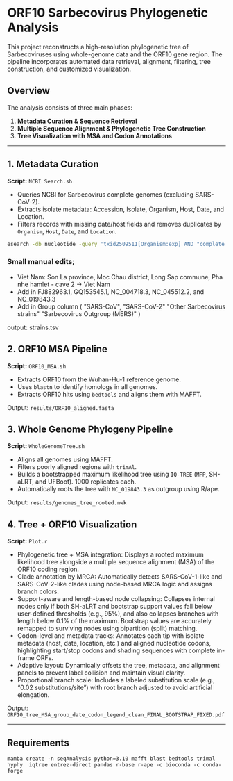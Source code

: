 
# ORF10 Sarbecovirus Phylogenetic Analysis

This project reconstructs a high-resolution phylogenetic tree of Sarbecoviruses using whole-genome data and the ORF10 gene region. The pipeline incorporates automated data retrieval, alignment, filtering, tree construction, and customized visualization.

## Overview

The analysis consists of three main phases:

1. **Metadata Curation & Sequence Retrieval**  
2. **Multiple Sequence Alignment & Phylogenetic Tree Construction**  
3. **Tree Visualization with MSA and Codon Annotations**

---

## 1. Metadata Curation

**Script:** `NCBI Search.sh`  
- Queries NCBI for Sarbecovirus complete genomes (excluding SARS-CoV-2).
- Extracts isolate metadata: Accession, Isolate, Organism, Host, Date, and Location.
- Filters records with missing date/host fields and removes duplicates by `Organism`, `Host`, `Date`, and `Location`.

```bash
esearch -db nucleotide -query 'txid2509511[Organism:exp] AND "complete genome"[Title] NOT "Severe acute respiratory syndrome coronavirus 2"[Organism]' | ...
```
### Small manual edits;

- Viet Nam: Son La province, Moc Chau district, Long Sap commune, Pha nhe hamlet - cave 2 -> Viet Nam
- Add in FJ882963.1, GQ153545.1, NC_004718.3, NC_045512.2, and NC_019843.3
- Add in Group column ( "SARS-CoV", "SARS-CoV-2" "Other Sarbecovirus strains"  "Sarbecovirus Outgroup (MERS)" )

output: strains.tsv
## 2. ORF10 MSA Pipeline

**Script:** `ORF10_MSA.sh`  
- Extracts ORF10 from the Wuhan-Hu-1 reference genome.
- Uses `blastn` to identify homologs in all genomes.
- Extracts ORF10 hits using `bedtools` and aligns them with MAFFT.

Output: `results/ORF10_aligned.fasta`

## 3. Whole Genome Phylogeny Pipeline

**Script:** `WholeGenomeTree.sh`  
- Aligns all genomes using MAFFT.
- Filters poorly aligned regions with `trimAl`.
- Builds a bootstrapped maximum likelihood tree using `IQ-TREE` (`MFP`, SH-aLRT, and UFBoot). 1000 replicates each.
- Automatically roots the tree with `NC_019843.3` as outgroup using R/ape.

Output: `results/genomes_tree_rooted.nwk`

## 4. Tree + ORF10 Visualization

**Script:** `Plot.r`  
- Phylogenetic tree + MSA integration: Displays a rooted maximum likelihood tree alongside a multiple sequence alignment (MSA) of the ORF10 coding region.
- Clade annotation by MRCA: Automatically detects SARS-CoV-1-like and SARS-CoV-2-like clades using node-based MRCA logic and assigns branch colors.
- Support-aware and length-based node collapsing: Collapses internal nodes only if both SH-aLRT and bootstrap support values fall below user-defined thresholds (e.g., 95%), and also collapses branches with length below 0.1% of the maximum. Bootstrap values are accurately remapped to surviving nodes using bipartition (split) matching.
- Codon-level and metadata tracks: Annotates each tip with isolate metadata (host, date, location, etc.) and aligned nucleotide codons, highlighting start/stop codons and shading sequences with complete in-frame ORFs.
- Adaptive layout: Dynamically offsets the tree, metadata, and alignment panels to prevent label collision and maintain visual clarity.
- Proportional branch scale: Includes a labeled substitution scale (e.g., “0.02 substitutions/site”) with root branch adjusted to avoid artificial elongation.

Output: `ORF10_tree_MSA_group_date_codon_legend_clean_FINAL_BOOTSTRAP_FIXED.pdf`

---

## Requirements
```
mamba create -n seqAnalysis python=3.10 mafft blast bedtools trimal hyphy  iqtree entrez-direct pandas r-base r-ape -c bioconda -c conda-forge
```






